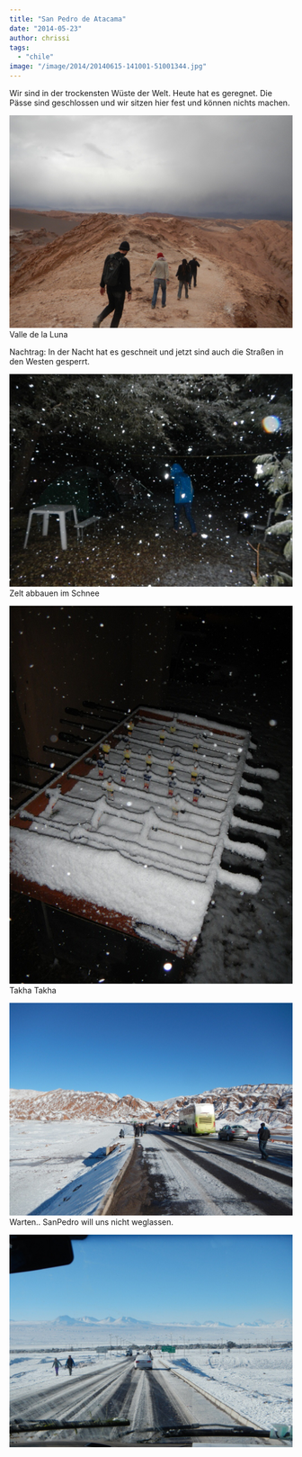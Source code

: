 ```yaml
---
title: "San Pedro de Atacama"
date: "2014-05-23"
author: chrissi
tags: 
  - "chile"
image: "/image/2014/20140615-141001-51001344.jpg"
---
```


Wir sind in der trockensten Wüste der Welt. Heute hat es geregnet. Die Pässe sind geschlossen und wir sitzen hier fest und können nichts machen.

![20140523-123842-45522854.jpg](/images/2014/20140523-123842-45522854.jpg) Valle de la Luna

Nachtrag: In der Nacht hat es geschneit und jetzt sind auch die Straßen in den Westen gesperrt.

![20140525-093202-34322504.jpg](/images/2014/20140525-093202-34322504.jpg) Zelt abbauen im Schnee

![20140525-093201-34321801.jpg](/images/2014/20140525-093201-34321801.jpg) Takha Takha

![20140525-093203-34323175.jpg](/images/2014/20140525-093203-34323175.jpg) Warten.. SanPedro will uns nicht weglassen.

![20140525-093203-34323764.jpg](/images/2014/20140525-093203-34323764.jpg)
